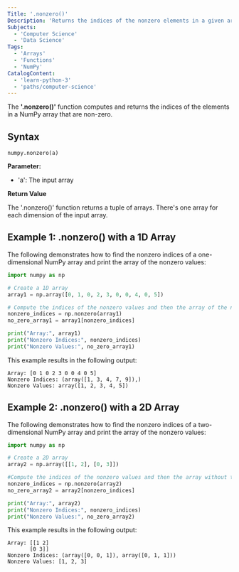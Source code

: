 ```yaml
---
Title: '.nonzero()'
Description: 'Returns the indices of the nonzero elements in a given array.'
Subjects:
  - 'Computer Science'
  - 'Data Science'
Tags:
  - 'Arrays'
  - 'Functions'
  - 'NumPy'
CatalogContent:
  - 'learn-python-3'
  - 'paths/computer-science'
---
```


The **'.nonzero()'** function computes and returns the indices of the elements in a NumPy array that are non-zero.

## Syntax

```psuedo
numpy.nonzero(a)
```

**Parameter:**

- 'a': The input array

**Return Value**

The '.nonzero()' function returns a tuple of arrays. There's one array for each dimension of the input array.

## Example 1: .nonzero() with a 1D Array

The following demonstrates how to find the nonzero indices of a one-dimensional NumPy array and print the array of the nonzero values:

```py
import numpy as np

# Create a 1D array
array1 = np.array([0, 1, 0, 2, 3, 0, 0, 4, 0, 5])

# Compute the indices of the nonzero values and then the array of the nonzero values
nonzero_indices = np.nonzero(array1)
no_zero_array1 = array1[nonzero_indices]

print("Array:", array1)
print("Nonzero Indices:", nonzero_indices)
print("Nonzero Values:", no_zero_array1)
```

This example results in the following output:

```shell
Array: [0 1 0 2 3 0 0 4 0 5]
Nonzero Indices: (array([1, 3, 4, 7, 9]),)
Nonzero Values: array([1, 2, 3, 4, 5])
```

## Example 2: .nonzero() with a 2D Array

The following demonstrates how to find the nonzero indices of a two-dimensional NumPy array and print the array of the nonzero values:

```py
import numpy as np

# Create a 2D array
array2 = np.array([[1, 2], [0, 3]])

#Compute the indices of the nonzero values and then the array without the zeros
nonzero_indices = np.nonzero(array2)
no_zero_array2 = array2[nonzero_indices]

print("Array:", array2)
print("Nonzero Indices:", nonzero_indices)
print("Nonzero Values:", no_zero_array2)
```
This example results in the following output:

```shell
Array: [[1 2]
       [0 3]]
Nonzero Indices: (array([0, 0, 1]), array([0, 1, 1]))
Nonzero Values: [1, 2, 3]
```